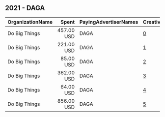 ## 2021 - DAGA 
|OrganizationName|Spent|PayingAdvertiserNames|CreativeUrls|Impressions|Genders|AgeBrackets|CountryCodes|BillingAddresses|CandidateBallotInformation|
|:---|---:|:---|:---|---:|:---|:---|:---|:---|:---|
|Do Big Things|457.00 USD|DAGA|[0](https://www.snap.com/political-ads/asset/ce3b0f1af5a9dbf2bfadd5a58d6dec0ab75089c377bcb6dc199c858797806e5c?mediaType=mp4)|43,867||18+|united states|"PO Box 128,Mill Valley,94942,US"||
|Do Big Things|221.00 USD|DAGA|[1](https://www.snap.com/political-ads/asset/0f7311e602b4a4c9e7a9a255634d671915e9be51fd81ff6ac3ca9ad00bc211f4?mediaType=png)|14,735||18+|united states|"PO Box 128,Mill Valley,94942,US"||
|Do Big Things|85.00 USD|DAGA|[2](https://www.snap.com/political-ads/asset/df8e9a28c5f30bebb93cafdc3565c98d60f00b3c72e0576b254c5e1ebe177e91?mediaType=mp4)|6,904||18+|united states|"PO Box 128,Mill Valley,94942,US"||
|Do Big Things|362.00 USD|DAGA|[3](https://www.snap.com/political-ads/asset/df8e9a28c5f30bebb93cafdc3565c98d60f00b3c72e0576b254c5e1ebe177e91?mediaType=mp4)|19,985||18+|united states|"PO Box 128,Mill Valley,94942,US"||
|Do Big Things|64.00 USD|DAGA|[4](https://www.snap.com/political-ads/asset/0f7311e602b4a4c9e7a9a255634d671915e9be51fd81ff6ac3ca9ad00bc211f4?mediaType=png)|4,139||18+|united states|"PO Box 128,Mill Valley,94942,US"||
|Do Big Things|856.00 USD|DAGA|[5](https://www.snap.com/political-ads/asset/ce3b0f1af5a9dbf2bfadd5a58d6dec0ab75089c377bcb6dc199c858797806e5c?mediaType=mp4)|51,609||18+|united states|"PO Box 128,Mill Valley,94942,US"||
